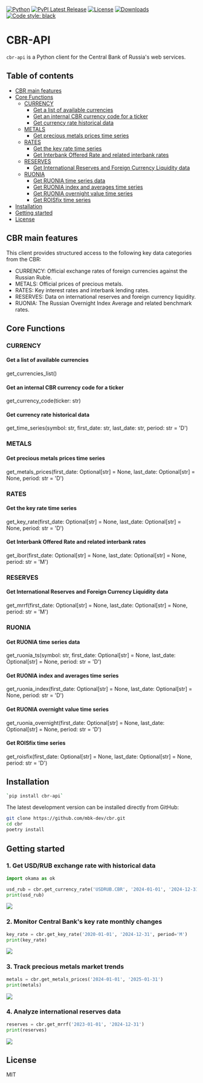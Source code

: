 
[![Python](https://img.shields.io/badge/python-v3-brightgreen.svg)](https://www.python.org/)
[![PyPI Latest Release](https://img.shields.io/pypi/v/okama.svg)](https://pypi.org/project/okama/)
[![License](https://img.shields.io/pypi/l/okama.svg)](https://opensource.org/licenses/MIT)
[![Downloads](https://static.pepy.tech/badge/cbr-api-client)](https://pepy.tech/project/cbr-api)
[![Code style: black](https://img.shields.io/badge/code%20style-black-000000.svg)](https://github.com/psf/black)

# CBR-API

`cbr-api` is a Python client for the Central Bank of Russia's web services.

## Table of contents

- [CBR main features](#cbr-main-features)
- [Core Functions](#core-functions)
  - [CURRENCY](##currency)
    - [Get a list of available currencies](###get-a-list-of-available-currencies)
    - [Get an internal CBR currency code for a ticker](###get-an-internal-cbr-currency-code-for-a-ticker)
    - [Get currency rate historical data](###get-currency-rate-historical-data)
  - [METALS](##metals)
    - [Get precious metals prices time series](###get-precious-metals-prices-time-series)
  - [RATES](##rates)
    - [Get the key rate time series](###get-the-key-rate-time-series)
    - [Get Interbank Offered Rate and related interbank rates](###get-interbank-offered-rate-and-related-interbank-rates)
  - [RESERVES](##reserves)
    - [Get International Reserves and Foreign Currency Liquidity data](###get-international-reserves-and-foreign-currency-liquidity-data)
  - [RUONIA](##ruonia)
    - [Get RUONIA time series data](###get-ruonia-time-series-data)
    - [Get RUONIA index and averages time series](###get-ruonia-index-and-averages-time-series)
    - [Get RUONIA overnight value time series](###get-ruonia-overnight-value-time-series)
    - [Get ROISfix time series](###get-roisfix-time-series)
- [Installation](#installation)
- [Getting started](#getting-started)
- [License](#license)

## CBR main features
This client provides structured access to the following key data categories from the CBR:  
- CURRENCY: Official exchange rates of foreign currencies against the Russian Ruble.
- METALS: Official prices of precious metals.
- RATES: Key interest rates and interbank lending rates. 
- RESERVES: Data on international reserves and foreign currency liquidity.
- RUONIA: The Russian Overnight Index Average and related benchmark rates.

## Core Functions

### CURRENCY

#### Get a list of available currencies
get_currencies_list()

#### Get an internal CBR currency code for a ticker
get_currency_code(ticker: str)

#### Get currency rate historical data
get_time_series(symbol: str, first_date: str, last_date: str, period: str = 'D')  

### METALS

#### Get precious metals prices time series
get_metals_prices(first_date: Optional[str] = None, last_date: Optional[str] = None, period: str = 'D')  

### RATES

#### Get the key rate time series
get_key_rate(first_date: Optional[str] = None, last_date: Optional[str] = None, period: str = 'D')  

#### Get Interbank Offered Rate and related interbank rates
get_ibor(first_date: Optional[str] = None, last_date: Optional[str] = None, period: str = 'M')  

### RESERVES

#### Get International Reserves and Foreign Currency Liquidity data
get_mrrf(first_date: Optional[str] = None, last_date: Optional[str] = None, period: str = 'M')  

### RUONIA

#### Get RUONIA time series data
get_ruonia_ts(symbol: str, first_date: Optional[str] = None, last_date: Optional[str] = None, period: str = 'D')  

#### Get RUONIA index and averages time series
get_ruonia_index(first_date: Optional[str] = None, last_date: Optional[str] = None, period: str = 'D')  

#### Get RUONIA overnight value time series
get_ruonia_overnight(first_date: Optional[str] = None, last_date: Optional[str] = None, period: str = 'D')  

#### Get ROISfix time series
get_roisfix(first_date: Optional[str] = None, last_date: Optional[str] = None, period: str = 'D')  

## Installation

```bash
`pip install cbr-api`
```

The latest development version can be installed directly from GitHub:

```bash
git clone https://github.com/mbk-dev/cbr.git
cd cbr
poetry install
```

## Getting started

### 1. Get USD/RUB exchange rate with historical data

```python
import okama as ok

usd_rub = cbr.get_currency_rate('USDRUB.CBR', '2024-01-01', '2024-12-31')
print(usd_rub)
```
![](../images/images/readme1.jpg?raw=true) 


### 2. Monitor Central Bank's key rate monthly changes

```python
key_rate = cbr.get_key_rate('2020-01-01', '2024-12-31', period='M')
print(key_rate)
```
![](../images/images/readme2.jpg?raw=true) 


### 3. Track precious metals market trends
```python
metals = cbr.get_metals_prices('2024-01-01', '2025-01-31')
print(metals)
```
![](../images/images/readme3.jpg?raw=true) 

### 4. Analyze international reserves data
```python
reserves = cbr.get_mrrf('2023-01-01', '2024-12-31')
print(reserves)
```
![](../images/images/readme4.jpg?raw=true) 

## License

MIT
